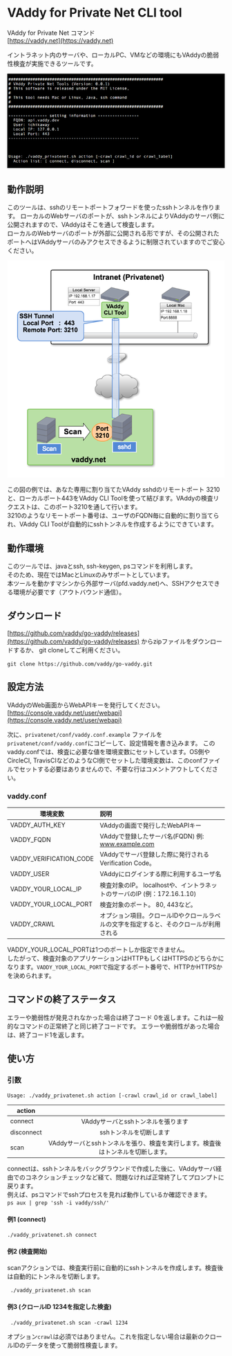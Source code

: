 
VAddy for Private Net CLI tool
======================================

VAddy for Private Net コマンド  
[https://vaddy.net](https://vaddy.net)

イントラネット内のサーバや、ローカルPC、VMなどの環境にもVAddyの脆弱性検査が実施できるツールです。


![screen](../images/screen.png "screen")


## 動作説明

このツールは、sshのリモートポートフォワードを使ったsshトンネルを作ります。
ローカルのWebサーバのポートが、sshトンネルによりVAddyのサーバ側に公開されますので、VAddyはそこを通して検査します。  
ローカルのWebサーバのポートが外部に公開される形ですが、その公開されたポートへはVAddyサーバのみアクセスできるように制限されていますのでご安心ください。  

![screen](../images/privatenet.png "privatenet")

この図の例では、あなた専用に割り当てたVAddy sshdのリモートポート 3210と、ローカルポート443をVAddy CLI Toolを使って結びます。VAddyの検査リクエストは、このポート3210を通して行います。  
3210のようなリモートポート番号は、ユーザのFQDN毎に自動的に割り当てられ、VAddy CLI Toolが自動的にsshトンネルを作成するようにできています。


## 動作環境

このツールでは、javaとssh, ssh-keygen, psコマンドを利用します。  
そのため、現在ではMacとLinuxのみサポートとしています。  
本ツールを動かすマシンから外部サーバ(pfd.vaddy.net)へ、SSHアクセスできる環境が必要です（アウトバウンド通信）。




## ダウンロード

[https://github.com/vaddy/go-vaddy/releases](https://github.com/vaddy/go-vaddy/releases)
からzipファイルをダウンロードするか、
git cloneしてご利用ください。 

    git clone https://github.com/vaddy/go-vaddy.git

## 設定方法

VAddyのWeb画面からWebAPIキーを発行してください。  
[https://console.vaddy.net/user/webapi](https://console.vaddy.net/user/webapi)  

次に、`privatenet/conf/vaddy.conf.example` ファイルを`privatenet/conf/vaddy.conf`にコピーして、設定情報を書き込みます。
このvaddy.confでは、検査に必要な値を環境変数にセットしています。OS側やCircleCI, TravisCIなどのようなCI側でセットした環境変数は、このconfファイルでセットする必要はありませんので、不要な行はコメントアウトしてください。


### vaddy.conf

| 環境変数                　|  説明                                                     | 
| ------------------------|:--------------------------------------------------------| 
| VADDY_AUTH_KEY       　　 | VAddyの画面で発行したWebAPIキー                             |
| VADDY_FQDN       　　　   | VAddyで登録したサーバ名(FQDN) 例: www.example.com          |
| VADDY_VERIFICATION_CODE  | VAddyでサーバ登録した際に発行されるVerification Code。       |
| VADDY_USER               | VAddyにログインする際に利用するユーザ名                       |
| VADDY_YOUR_LOCAL_IP      | 検査対象のIP。 localhostや、イントラネットのサーバのIP (例：172.16.1.10) |
| VADDY_YOUR_LOCAL_PORT    | 検査対象のポート。 80, 443など。                            |
| VADDY_CRAWL              | オプション項目。クロールIDやクロールラベルの文字を指定すると、そのクロールが利用される |

VADDY_YOUR_LOCAL_PORTは1つのポートしか指定できません。  
したがって、検査対象のアプリケーションはHTTPもしくはHTTPSのどちらかになります。`VADDY_YOUR_LOCAL_PORT`で指定するポート番号で、HTTPかHTTPSかを決められます。


## コマンドの終了ステータス

エラーや脆弱性が発見されなかった場合は終了コード 0を返します。これは一般的なコマンドの正常終了と同じ終了コードです。
エラーや脆弱性があった場合は、終了コード1を返します。


## 使い方 

### 引数

    Usage: ./vaddy_privatenet.sh action [-crawl crawl_id or crawl_label]   


| action        |                                                           | 
| ------------- |:---------------------------------------------------------:| 
| connect       | VAddyサーバとsshトンネルを張ります                                       |
| disconnect    | sshトンネルを切断します                                                 |
| scan          | VAddyサーバとsshトンネルを張り、検査を実行します。検査後はトンネルを切断します。 |

connectは、sshトンネルをバックグラウンドで作成した後に、VAddyサーバ経由でのコネクションチェックなど経て、問題なければ正常終了してプロンプトに戻ります。  
例えば、psコマンドでsshプロセスを見れば動作しているか確認できます。  
`ps aux | grep 'ssh -i vaddy/ssh/'`



#### 例1 (connect)

    ./vaddy_privatenet.sh connect

#### 例2 (検査開始)
scanアクションでは、検査実行前に自動的にsshトンネルを作成します。検査後は自動的にトンネルを切断します。

     ./vaddy_privatenet.sh scan


#### 例3 (クロールID 1234を指定した検査)
     ./vaddy_privatenet.sh scan -crawl 1234


オプション`crawl`は必須ではありません。これを指定しない場合は最新のクロールIDのデータを使って脆弱性検査します。


